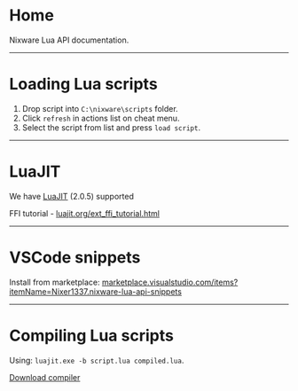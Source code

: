# Home

Nixware Lua API documentation.

---

# Loading Lua scripts

1. Drop script into `C:\nixware\scripts` folder.
2. Click `refresh` in actions list on cheat menu.
3. Select the script from list and press `load script`.

---

# LuaJIT

We have [LuaJIT](https://luajit.org/) (2.0.5) supported

FFI tutorial - [luajit.org/ext_ffi_tutorial.html](https://luajit.org/ext_ffi_tutorial.html)

---

# VSCode snippets

Install from marketplace: [marketplace.visualstudio.com/items?itemName=Nixer1337.nixware-lua-api-snippets](https://marketplace.visualstudio.com/items?itemName=Nixer1337.nixware-lua-api-snippets)

---

# Compiling Lua scripts

Using: `luajit.exe -b script.lua compiled.lua`.

[Download compiler](https://nixware.cc/attachments/211/)